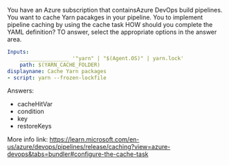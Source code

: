 You have an Azure subscription that containsAzure DevOps build pipelines.
You want to cache Yarn pacakges in your pipeline. 
You to implement pipeline caching by using the cache task
HOW should you complete the YAML definition? TO answer, select the appropriate options in the answer area.

```yaml
Inputs:
    ________________ '"yarn" | "$(Agent.OS)" | yarn.lock'
    path: $(YARN_CACHE_FOLDER)
displaynane: Cache Yarn packages
- script: yarn --frozen-lockfile
```

Answers:
- cacheHitVar
- condition
- key
- restoreKeys

More info link: https://learn.microsoft.com/en-us/azure/devops/pipelines/release/caching?view=azure-devops&tabs=bundler#configure-the-cache-task